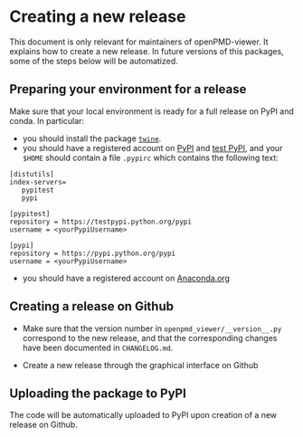 # Creating a new release

This document is only relevant for maintainers of openPMD-viewer. It
explains how to create a new release. In future versions of this
packages, some of the steps below will be automatized.

## Preparing your environment for a release

Make sure that your local environment is ready for a full release on
PyPI and conda. In particular:

- you should install the package
[`twine`](https://pypi.python.org/pypi/twine).
- you should have a registered account on [PyPI](https://pypi.python.org/pypi) and [test PyPI](https://testpypi.python.org/pypi), and your `$HOME` should contain a file `.pypirc` which contains the following text:

 ```
[distutils]
index-servers=
	pypitest
	pypi

[pypitest]
repository = https://testpypi.python.org/pypi
username = <yourPypiUsername>

[pypi]
repository = https://pypi.python.org/pypi
username = <yourPypiUsername>
```

- you should have a registered account on [Anaconda.org](https://anaconda.org/)

## Creating a release on Github

- Make sure that the version number in `openpmd_viewer/__version__.py`
  correspond to the new release, and that
  the corresponding changes have been documented in `CHANGELOG.md`.

- Create a new release through the graphical interface on Github

## Uploading the package to PyPI

The code will be automatically uploaded to PyPI upon creation of a new release on Github.